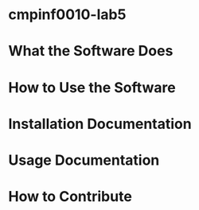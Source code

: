 # cmpinf0010-lab5
# What the Software Does
# How to Use the Software
# Installation Documentation
# Usage Documentation
# How to Contribute